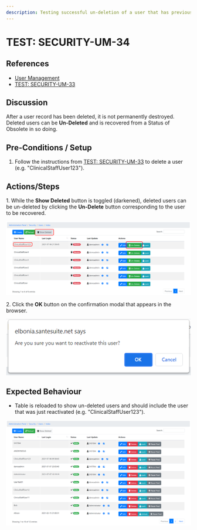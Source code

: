 ```yaml
---
description: Testing successful un-deletion of a user that has previously been deleted.
---
```


# TEST: SECURITY-UM-34

## References

* [User Management](broken-reference)
* [TEST: SECURITY-UM-33](test-security-um-33-1.md)

## Discussion

After a user record has been deleted, it is not permanently destroyed. Deleted users can be **Un-Deleted** and is recovered from a Status of Obsolete in so doing.&#x20;

## Pre-Conditions / Setup

1. Follow the instructions from [TEST: SECURITY-UM-33](test-security-um-33-1.md) to delete a user (e.g. "ClinicalStaffUser123").

## Actions/Steps

1\. While the **Show Deleted** button is toggled (darkened), deleted users can be un-deleted by clicking the **Un-Delete** button corresponding to the user to be recovered.

![](<../../../../../../../../../.gitbook/assets/image (297).png>)

2\. Click the **OK** button on the confirmation modal that appears in the browser.

![](<../../../../../../../../../.gitbook/assets/image (331).png>)

## Expected Behaviour

* Table is reloaded to show un-deleted users and should include the user that was just reactivated (e.g. "ClinicalStaffUser123").

![](<../../../../../../../../../.gitbook/assets/image (324).png>)
